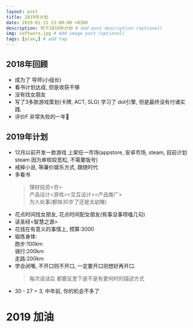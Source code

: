 ```yaml
---
layout: post
title: 2019年计划
date: 2019-01-11 23:00:00 +0300
description: 列下2019年计划 # Add post description (optional)
img: software.jpg # Add image post (optional)
tags: [plan,] # add tag
---
```


## 2018年回顾
  * 成为了 导师(小组长)
  * 看书计划达成, 但是收获不够
  * 没有找女朋友
  * 写了3多款游戏策划(卡牌, ACT, SLG) 学习了 dot引擎, 但是最终没有付诸实践.
  * 评价F 非常失败的一年

## 2019年计划
  * 12月以前开发一款游戏 上架任一市场(appstore, 安卓市场, steam, 目前计划steam 因为审核较宽松, 不需要版号)
  * 戒掉小说, 等廉价娱乐方式, 跟随时代
  * 多看书
    > 理财投资<穷>  
    > 产品设计<游戏><交互设计><产品推广>  
    > 为人处事(都快30岁了还是太幼稚)
  * 花点时间找女朋友, 花点时间配女朋友(有事没事唠嗑几句)
  * 读圣经<智慧之源>
  * 花钱在有意义的事情上, 预算:3000
  * 锻炼身体:  
      跑步:100km  
      骑行:200km  
      走路:200km  
  * 学会闭嘴, 不开口则不开口, 一定要开口则想好再开口.
    > 每次说话后 都要反思下是不是有更何时的描述方式
  * 30 - 27 = 3, 中年前, 你的机会不多了
# 2019 加油